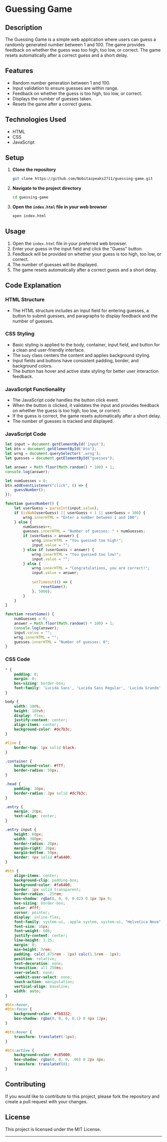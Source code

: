 
# Guessing Game

## Description

The Guessing Game is a simple web application where users can guess a randomly generated number between 1 and 100. The game provides feedback on whether the guess was too high, too low, or correct. The game resets automatically after a correct guess and a short delay.

## Features

- Random number generation between 1 and 100.
- Input validation to ensure guesses are within range.
- Feedback on whether the guess is too high, too low, or correct.
- Displays the number of guesses taken.
- Resets the game after a correct guess.

## Technologies Used

- HTML
- CSS
- JavaScript

## Setup

1. **Clone the repository**

   ```bash
   git clone https://github.com/Nobitaspeaks2711/guessing-game.git
   ```

2. **Navigate to the project directory**

   ```bash
   cd guessing-game
   ```

3. **Open the `index.html` file in your web browser**

   ```bash
   open index.html
   ```

## Usage

1. Open the `index.html` file in your preferred web browser.
2. Enter your guess in the input field and click the "Guess" button.
3. Feedback will be provided on whether your guess is too high, too low, or correct.
4. The number of guesses will be displayed.
5. The game resets automatically after a correct guess and a short delay.

## Code Explanation

### HTML Structure

- The HTML structure includes an input field for entering guesses, a button to submit guesses, and paragraphs to display feedback and the number of guesses.

### CSS Styling

- Basic styling is applied to the body, container, input field, and button for a clean and user-friendly interface.
- The `body` class centers the content and applies background styling.
- Input fields and buttons have consistent padding, border, and background colors.
- The button has hover and active state styling for better user interaction feedback.

### JavaScript Functionality

- The JavaScript code handles the button click event.
- When the button is clicked, it validates the input and provides feedback on whether the guess is too high, too low, or correct.
- If the guess is correct, the game resets automatically after a short delay.
- The number of guesses is tracked and displayed.

### JavaScript Code

```javascript
let input = document.getElementById('input');
let btn = document.getElementById('btn');
let wrng = document.querySelector('.wrng');
let guesses = document.getElementById("guesses");

let answer = Math.floor(Math.random() * 100) + 1;
console.log(answer);

let numGuesses = 0;
btn.addEventListener("click", () => {
    guessNumber();
});

function guessNumber() {
    let userGuess = parseInt(input.value);
    if (isNaN(userGuess) || userGuess < 1 || userGuess > 100) {
        wrng.innerHTML = "Enter a number between 1 and 100";
    } else {
        numGuesses++;
        guesses.innerHTML = "Number of guesses: " + numGuesses;
        if (userGuess > answer) {
            wrng.innerHTML = "You guessed too high!";
            input.value = "";
        } else if (userGuess < answer) {
            wrng.innerHTML = "You guessed too low!";
            input.value = "";
        } else {
            wrng.innerHTML = "Congratulations, you are correct!";
            input.value = answer;
            
            setTimeout(() => {
                resetGame();
            }, 5000);
        }
    }
}

function resetGame() {
    numGuesses = 0;
    answer = Math.floor(Math.random() * 100) + 1;
    console.log(answer);
    input.value = "";
    wrng.innerHTML = "";
    guesses.innerHTML = "Number of guesses: 0";
}
```

### CSS Code

```css
* {
    padding: 0;
    margin: 0;
    box-sizing: border-box;
    font-family: 'Lucida Sans', 'Lucida Sans Regular', 'Lucida Grande', 'Lucida Sans Unicode', Geneva, Verdana, sans-serif;
}

body {
    width: 100%;
    height: 100vh;
    display: flex;
    justify-content: center;
    align-items: center;
    background-color: #dc7b3c;
}

#line {
    border-top: 1px solid black;
}

.container {
    background-color: #fff;
    border-radius: 50px;
}

.head {
    padding: 30px;
    border-radius: 2px solid #dc7b3c;
}

.entry {
    margin: 20px;
    text-align: center;
}

.entry input {
    height: 60px;
    width: 300px;
    border-radius: 20px;
    margin-right: 20px;
    margin-bottom: 50px;
    border: 4px solid #fa6400;
}

#btn {
    align-items: center;
    background-clip: padding-box;
    background-color: #fa6400;
    border: 1px solid transparent;
    border-radius: .25rem;
    box-shadow: rgba(0, 0, 0, 0.02) 0 1px 3px 0;
    box-sizing: border-box;
    color: #fff;
    cursor: pointer;
    display: inline-flex;
    font-family: system-ui, -apple-system, system-ui, "Helvetica Neue", Helvetica, Arial, sans-serif;
    font-size: 16px;
    font-weight: 600;
    justify-content: center;
    line-height: 1.25;
    margin: 0;
    min-height: 3rem;
    padding: calc(.875rem - 1px) calc(1.5rem - 1px);
    position: relative;
    text-decoration: none;
    transition: all 250ms;
    user-select: none;
    -webkit-user-select: none;
    touch-action: manipulation;
    vertical-align: baseline;
    width: auto;
}

#btn:hover,
#btn:focus {
    background-color: #fb8332;
    box-shadow: rgba(0, 0, 0, 0.1) 0 4px 12px;
}

#btn:hover {
    transform: translateY(-1px);
}

#btn:active {
    background-color: #c85000;
    box-shadow: rgba(0, 0, 0, .06) 0 2px 4px;
    transform: translateY(0);
}
```

## Contributing

If you would like to contribute to this project, please fork the repository and create a pull request with your changes.

## License

This project is licensed under the MIT License.

---

